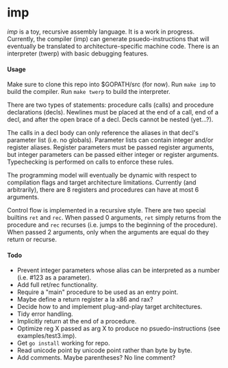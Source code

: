 # imp

*imp* is a toy, recursive assembly language. It is a work in progress. Currently, the compiler (imp) can generate psuedo-instructions that will eventually be translated to architecture-specific machine code. There is an interpreter (twerp) with basic debugging features.

#### Usage

Make sure to clone this repo into $GOPATH/src (for now). Run `make imp` to build the compiler. Run `make twerp` to build the interpreter.

There are two types of statements: procedure calls (calls) and procedure declarations (decls). Newlines must be placed at the end of a call, end of a decl, and after the open brace of a decl. Decls cannot be nested (yet...?).

The calls in a decl body can only reference the aliases in that decl's parameter list (i.e. no globals). Parameter lists can contain integer and/or register aliases. Register parameters must be passed register arguments, but integer parameters can be passed either integer or register arguments. Typechecking is performed on calls to enforce these rules.

The programming model will eventually be dynamic with respect to compilation flags and target architecture limitations. Currently (and arbitrarily), there are 8 registers and procedures can have at most 6 arguments.

Control flow is implemented in a recursive style. There are two special builtins `ret` and `rec`. When passed 0 arguments, `ret` simply returns from the procedure and `rec` recurses (i.e. jumps to the beginning of the procedure). When passed 2 arguments, only when the arguments are equal do they return or recurse.

#### Todo

* Prevent integer parameters whose alias can be interpreted as a number (i.e. #123 as a parameter).
* Add full ret/rec functionality.
* Require a "main" procedure to be used as an entry point.
* Maybe define a return register a la x86 and rax?
* Decide how to and implement plug-and-play target architectures.
* Tidy error handling.
* Implicitly return at the end of a procedure.
* Optimize reg X passed as arg X to produce no psuedo-instructions (see examples/test3.imp).
* Get `go install` working for repo.
* Read unicode point by unicode point rather than byte by byte.
* Add comments. Maybe parentheses? No line comment?
